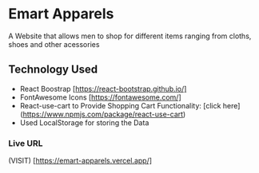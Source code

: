  # Emart Apparels

A Website that allows men to shop for different items ranging from cloths, shoes and other acessories

## Technology Used

* React Boostrap [https://react-bootstrap.github.io/]
* FontAwesome Icons [https://fontawesome.com/]
* React-use-cart to Provide Shopping Cart Functionality: [click here] (https://www.npmjs.com/package/react-use-cart)
* Used LocalStorage for storing the Data

### Live URL

(VISIT) [https://emart-apparels.vercel.app/]
